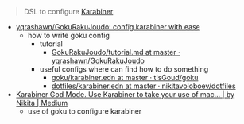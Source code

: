 > DSL to configure [Karabiner](Karabiner.md)

- [yqrashawn/GokuRakuJoudo: config karabiner with ease](https://github.com/yqrashawn/GokuRakuJoudo/blob/master/tutorial.md)
	- how to write goku config
		- tutorial
			- [GokuRakuJoudo/tutorial.md at master · yqrashawn/GokuRakuJoudo](https://github.com/yqrashawn/GokuRakuJoudo/blob/master/tutorial.md#basic7)
		- useful configs where can find how to do something
			- [goku/karabiner.edn at master · tIsGoud/goku](https://github.com/tIsGoud/goku/blob/master/karabiner.edn)
			- [dotfiles/karabiner.edn at master · nikitavoloboev/dotfiles](https://github.com/nikitavoloboev/dotfiles/blob/master/karabiner/karabiner.edn)
- [Karabiner God Mode. Use Karabiner to take your use of mac… | by Nikita | Medium](https://medium.com/@nikitavoloboev/karabiner-god-mode-7407a5ddc8f6)
	- use of goku to configure karabiner